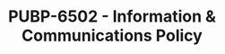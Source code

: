 ---
layout: course
title: PUBP-6502 - Information & Communications Policy
aliases: 
course_id: PUBP-6502
permalink: /PUBP-6502/
avg_difficulty: 1.33
avg_rating: 4.25
avg_workload: 2.50
type: course_page
---